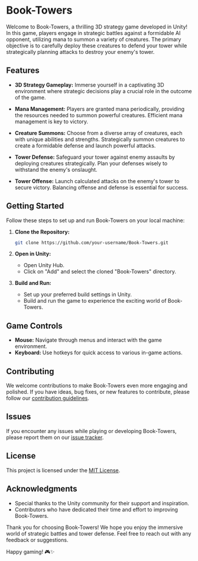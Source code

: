 # Book-Towers

Welcome to Book-Towers, a thrilling 3D strategy game developed in Unity! In this game, players engage in strategic battles against a formidable AI opponent, utilizing mana to summon a variety of creatures. The primary objective is to carefully deploy these creatures to defend your tower while strategically planning attacks to destroy your enemy's tower.

## Features

- **3D Strategy Gameplay:** Immerse yourself in a captivating 3D environment where strategic decisions play a crucial role in the outcome of the game.

- **Mana Management:** Players are granted mana periodically, providing the resources needed to summon powerful creatures. Efficient mana management is key to victory.

- **Creature Summons:** Choose from a diverse array of creatures, each with unique abilities and strengths. Strategically summon creatures to create a formidable defense and launch powerful attacks.

- **Tower Defense:** Safeguard your tower against enemy assaults by deploying creatures strategically. Plan your defenses wisely to withstand the enemy's onslaught.

- **Tower Offense:** Launch calculated attacks on the enemy's tower to secure victory. Balancing offense and defense is essential for success.

## Getting Started

Follow these steps to set up and run Book-Towers on your local machine:

1. **Clone the Repository:**
   ```bash
   git clone https://github.com/your-username/Book-Towers.git
   ```

2. **Open in Unity:**
   - Open Unity Hub.
   - Click on "Add" and select the cloned "Book-Towers" directory.

3. **Build and Run:**
   - Set up your preferred build settings in Unity.
   - Build and run the game to experience the exciting world of Book-Towers.

## Game Controls

- **Mouse:** Navigate through menus and interact with the game environment.
- **Keyboard:** Use hotkeys for quick access to various in-game actions.

## Contributing

We welcome contributions to make Book-Towers even more engaging and polished. If you have ideas, bug fixes, or new features to contribute, please follow our [contribution guidelines](CONTRIBUTING.md).

## Issues

If you encounter any issues while playing or developing Book-Towers, please report them on our [issue tracker](https://github.com/your-username/Book-Towers/issues).

## License

This project is licensed under the [MIT License](LICENSE).

## Acknowledgments

- Special thanks to the Unity community for their support and inspiration.
- Contributors who have dedicated their time and effort to improving Book-Towers.

Thank you for choosing Book-Towers! We hope you enjoy the immersive world of strategic battles and tower defense. Feel free to reach out with any feedback or suggestions.

Happy gaming! 🎮✨
 

